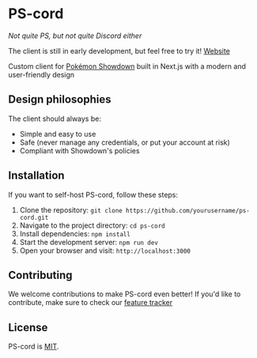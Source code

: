 # PS-cord

_Not quite PS, but not quite Discord either_

The client is still in early development, but feel free to try it! [Website](https://ps-cord.vercel.app/)

Custom client for [Pokémon Showdown](play.pokemonshowdown.com) built in Next.js with a modern and user-friendly design


## Design philosophies

The client should always be:

- Simple and easy to use
- Safe (never manage any credentials, or put your account at risk)
- Compliant with Showdown's policies


## Installation

If you want to self-host PS-cord, follow these steps:

1. Clone the repository: `git clone https://github.com/yourusername/ps-cord.git`
2. Navigate to the project directory: `cd ps-cord`
3. Install dependencies: `npm install`
4. Start the development server: `npm run dev`
5. Open your browser and visit: `http://localhost:3000`

## Contributing

We welcome contributions to make PS-cord even better! If you'd like to contribute, make sure to check our [feature tracker](https://github.com/users/singiamtel/projects/1)

## License

PS-cord is [MIT](https://opensource.org/licenses/MIT).

